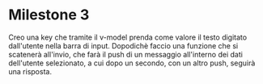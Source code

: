 # Milestone 3

Creo una key che tramite il v-model prenda come valore il testo digitato dall'utente nella barra di input.
Dopodichè faccio una funzione che si scatenerà all'invio, che farà il push di un messaggio all'interno dei dati dell'utente selezionato, a cui dopo un secondo, con un altro push, seguirà una risposta.

